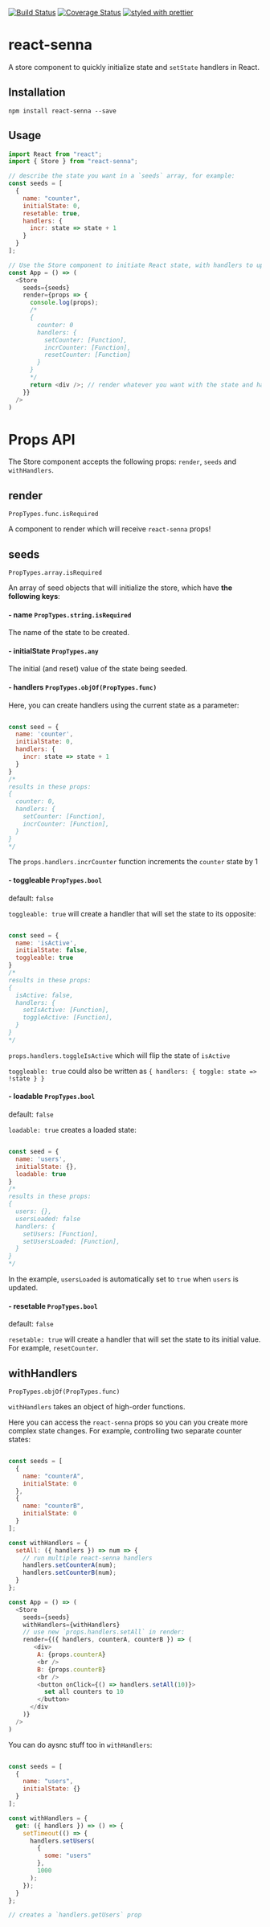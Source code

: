 [![Build Status](https://travis-ci.org/collardeau/react-senna.svg?branch=master)](https://travis-ci.org/collardeau/react-senna)
[![Coverage Status](https://coveralls.io/repos/github/collardeau/react-senna/badge.svg?branch=master)](https://coveralls.io/github/collardeau/react-senna?branch=master)
[![styled with prettier](https://img.shields.io/badge/styled_with-prettier-ff69b4.svg)](https://github.com/prettier/prettier)

# react-senna

A store component to quickly initialize state and `setState` handlers in React.

## Installation

`npm install react-senna --save`

## Usage

```javascript
import React from "react";
import { Store } from "react-senna";

// describe the state you want in a `seeds` array, for example:
const seeds = [
  {
    name: "counter",
    initialState: 0,
    resetable: true,
    handlers: {
      incr: state => state + 1
    }
  }
];

// Use the Store component to initiate React state, with handlers to update that state
const App = () => (
  <Store
    seeds={seeds}
    render={props => {
      console.log(props);
      /*
      {
        counter: 0
        handlers: {
          setCounter: [Function],
          incrCounter: [Function],
          resetCounter: [Function]
        }
      }
      */
      return <div />; // render whatever you want with the state and handlers you just created!
    }}
  />
)

```

# Props API

The Store component accepts the following props: `render`, `seeds` and `withHandlers`.

## render
`PropTypes.func.isRequired`

A component to render which will receive `react-senna` props!

## seeds
`PropTypes.array.isRequired`

An array of seed objects that will initialize the store, which have **the following keys**:

#### - name `PropTypes.string.isRequired`

The name of the state to be created.

#### - initialState `PropTypes.any`

The initial (and reset) value of the state being seeded.

#### - handlers `PropTypes.objOf(PropTypes.func)`

Here, you can create handlers using the current state as a parameter:

```javascript

const seed = {
  name: 'counter',
  initialState: 0,
  handlers: {
    incr: state => state + 1
  }
}
/*
results in these props:
{
  counter: 0,
  handlers: {
    setCounter: [Function],
    incrCounter: [Function],
  }
}
*/

```
The `props.handlers.incrCounter` function increments the `counter` state by 1

#### - toggleable `PropTypes.bool`

default: `false`

`toggleable: true` will create a handler that will set the state to its opposite:

```javascript

const seed = {
  name: 'isActive',
  initialState: false,
  toggleable: true
}
/*
results in these props:
{
  isActive: false,
  handlers: {
    setIsActive: [Function],
    toggleActive: [Function],
  }
}
*/

```

`props.handlers.toggleIsActive` which will flip the state of `isActive`

`toggleable: true` could also be written as `{ handlers: { toggle: state => !state } }`

#### - loadable `PropTypes.bool`

default: `false`

`loadable: true` creates a loaded state:

```javascript

const seed = {
  name: 'users',
  initialState: {},
  loadable: true
}
/*
results in these props:
{
  users: {},
  usersLoaded: false
  handlers: {
    setUsers: [Function],
    setUsersLoaded: [Function],
  }
}
*/

```

In the example, `usersLoaded` is automatically set to `true` when `users` is updated.


#### - resetable `PropTypes.bool`

default: `false`

`resetable: true` will create a handler that will set the state to its initial value. For example, `resetCounter`.

## withHandlers
`PropTypes.objOf(PropTypes.func)`

`withHandlers` takes an object of high-order functions.

Here you can access the `react-senna` props so you can you create more complex state changes.
For example, controlling two separate counter states:

```javascript

const seeds = [
  {
    name: "counterA",
    initialState: 0
  },
  {
    name: "counterB",
    initialState: 0
  }
];

const withHandlers = {
  setAll: ({ handlers }) => num => {
    // run multiple react-senna handlers
    handlers.setCounterA(num);
    handlers.setCounterB(num);
  }
};

const App = () => (
  <Store
    seeds={seeds}
    withHandlers={withHandlers}
    // use new `props.handlers.setAll` in render:
    render={({ handlers, counterA, counterB }) => (
       <div>
        A: {props.counterA}
        <br />
        B: {props.counterB}
        <br />
        <button onClick={() => handlers.setAll(10)}>
          set all counters to 10
        </button>
      </div
    )}
  />
)
```

You can do aysnc stuff too in `withHandlers`:

```javascript

const seeds = [
  {
    name: "users",
    initialState: {}
  }
];

const withHandlers = {
  get: ({ handlers }) => () => {
    setTimeout(() => {
      handlers.setUsers(
        {
          some: "users"
        },
        1000
      );
    });
  }
};

// creates a `handlers.getUsers` prop

```

